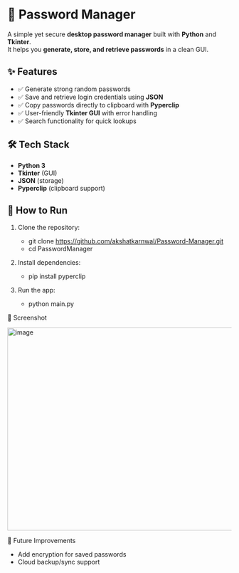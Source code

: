 # 🔐 Password Manager

A simple yet secure **desktop password manager** built with **Python** and **Tkinter**.  
It helps you **generate, store, and retrieve passwords** in a clean GUI.

## ✨ Features
- ✅ Generate strong random passwords  
- ✅ Save and retrieve login credentials using **JSON**  
- ✅ Copy passwords directly to clipboard with **Pyperclip**  
- ✅ User-friendly **Tkinter GUI** with error handling  
- ✅ Search functionality for quick lookups  

## 🛠️ Tech Stack
- **Python 3**
- **Tkinter** (GUI)
- **JSON** (storage)
- **Pyperclip** (clipboard support)

## 🚀 How to Run
1. Clone the repository:
   - git clone https://github.com/akshatkarnwal/Password-Manager.git
   - cd PasswordManager
   
2. Install dependencies:
   - pip install pyperclip
   
3. Run the app:
   - python main.py
   
📸 Screenshot

<img width="580" height="456" alt="image" src="https://github.com/user-attachments/assets/b5471300-996e-46a3-ada2-460e1ca4c17b" />
   
📌 Future Improvements
   - Add encryption for saved passwords
   - Cloud backup/sync support

